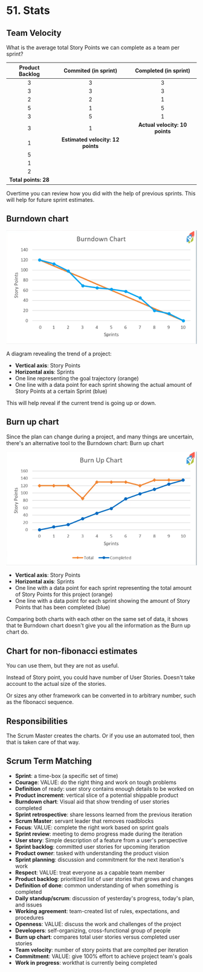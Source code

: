 # 51. Stats

## Team Velocity

What is the average total Story Points we can complete as a team per sprint?

| Product Backlog | Commited (in sprint) | Completed (in sprint)
|:---:|:---:|:---:|
| 3 | 3 | 3 |
| 3 | 3 | 3 |
| 2 | 2 | 1 |
| 5 | 1 | 5 |
| 3 | 5 | 1 |
| 3 | 1 | **Actual velocity: 10 points** |
| 1 | **Estimated velocity: 12 points** | |
| 5 | | |
| 1 | | |
| 2 | | |
| **Total points: 28** |  |  |

Overtime you can review how you did with the help of previous sprints.
This will help for future sprint estimates.

## Burndown chart

![burndown-chart](./images/burndown-chart.png)

A diagram revealing the trend of a project:
- **Vertical axis**: Story Points
- **Horizontal axis**: Sprints
- One line representing the goal trajectory (orange)
- One line with a data point for each sprint showing the actual amount of Story Points at a certain Sprint (blue)

This will help reveal if the current trend is going up or down.

## Burn up chart

Since the plan can change during a project, and many things are uncertain, there's an alternative tool to the Burndown chart: Burn up chart

![burn-up-chart](./images/burn-up-chart.png)

- **Vertical axis**: Story Points
- **Horizontal axis**: Sprints
- One line with a data point for each sprint representing the total amount of Story Points for this project (orange)
- One line with a data point for each sprint showing the amount of Story Points that has been completed (blue)

Comparing both charts with each other on the same set of data, it shows that te Burndown chart doesn't give you all the information as the Burn up chart do.

## Chart for non-fibonacci estimates

You can use them, but they are not as useful.

Instead of Story point, you could have number of User Stories.
Doesn't take account to the actual size of the stories.

Or sizes any other framework can be converted in to arbitrary number, such as the fibonacci sequence.

## Responsibilities

The Scrum Master creates the charts.
Or if you use an automated tool, then that is taken care of that way.

## Scrum Term Matching

- **Sprint**: a time-box (a specific set of time)
- **Courage**: VALUE: do the right thing and work on tough problems
- **Definition** of ready: user story contains enough details to be worked on
- **Product increment**: vertical slice of a potential shippable product
- **Burndown chart**: Visual aid that show trending of user stories completed
- **Sprint retrospective**: share lessons learned from the previous iteration
- **Scrum Master**: servant leader that removes roadblocks
- **Focus**: VALUE: complete the right work based on sprint goals
- **Sprint review**: meeting to demo progress made during the iteration
- **User story**: Simple description of a feature from a user's perspective
- **Sprint backlog**: committed user stories for upcoming iteration
- **Product owner**: tasked with understanding the product vision
- **Sprint planning**: discussion and commitment for the next iteration's work
- **Respect**: VALUE: treat everyone as a capable team member
- **Product backlog**: prioritized list of user stories that grows and changes
- **Definition of done**: common understanding of when something is completed
- **Daily standup/scrum**: discussion of yesterday's progress, today's plan, and issues
- **Working agreement**: team-created list of rules, expectations, and procedures
- **Openness**: VALUE: discuss the work and challenges of the project
- **Developers**: self-organizing, cross-functional group of people
- **Burn up chart**: compares total user stories versus completed user stories
- **Team velocity**: number of story points that are complted per iteration
- **Commitment**: VALUE: give 100% effort to achieve project team's goals
- **Work in progress**: workthat is currently being completed
